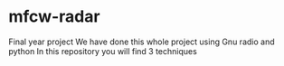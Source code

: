 # mfcw-radar
Final year project 
We have done this whole project using Gnu radio and python 
In this repository you will find 3 techniques 

